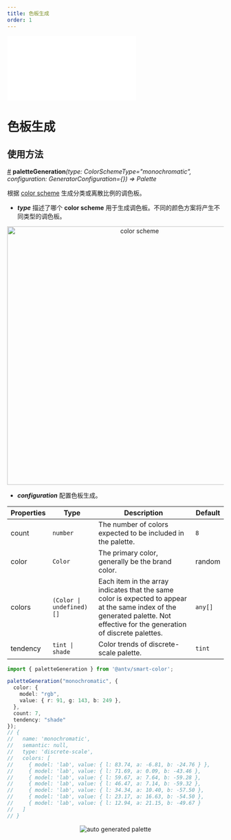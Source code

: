```yaml
---
title: 色板生成
order: 1
---
```


<embed src='@/docs/common/style.md'></embed>


# 色板生成

## 使用方法

<a name="paletteGeneration" href="#paletteGeneration">#</a> **paletteGeneration**<i>(type: ColorSchemeType="monochromatic", configuration: GeneratorConfiguration={}) => Palette</i>

根据 [color scheme](https://github.com/neoddish/color-palette-json-schema#colorschemetype) 生成分类或离散比例的调色板。

* ***type*** 描述了哪个 **color scheme** 用于生成调色板。不同的颜色方案将产生不同类型的调色板。

<div align="center">
  <img src="https://gw.alipayobjects.com/zos/antfincdn/xzoCX2mhQg/colorscheme.svg" width="600" alt="color scheme"></img>
</div>

* ***configuration*** 配置色板生成。
  
| Properties | Type | Description | Default|  
| ----| ---- | ---- | -----|
| count | `number` | The number of colors expected to be included in the palette. | `8` |
| color |  `Color` | The primary color, generally be the brand color. | random |
| colors | `(Color \| undefined)[]` | Each item in the array indicates that the same color is expected to appear at the same index of the generated palette. Not effective for the generation of discrete palettes. | `any[]` |
| tendency | `tint \| shade` | Color trends of discrete-scale palette. | `tint` |

```ts
import { paletteGeneration } from '@antv/smart-color';

paletteGeneration("monochromatic", {
  color: {
    model: "rgb",
    value: { r: 91, g: 143, b: 249 },
  },
  count: 7,
  tendency: "shade"
});
// {
//   name: 'monochromatic',
//   semantic: null,
//   type: 'discrete-scale',
//   colors: [
//     { model: 'lab', value: { l: 83.74, a: -6.81, b: -24.76 } },
//     { model: 'lab', value: { l: 71.69, a: 0.09, b: -43.46 },
//     { model: 'lab', value: { l: 59.67, a: 7.64, b: -59.28 }, 
//     { model: 'lab', value: { l: 46.47, a: 7.14, b: -59.32 },
//     { model: 'lab', value: { l: 34.34, a: 10.40, b: -57.50 },
//     { model: 'lab', value: { l: 23.17, a: 16.63, b: -54.50 },
//     { model: 'lab', value: { l: 12.94, a: 21.15, b: -49.67 }
//   ]
// }
```

<div align="center">
  <img src="https://gw.alipayobjects.com/zos/antfincdn/vmwgZKfSZB/jieping2021-07-01%252520xiawu3.01.26.png" alt="auto generated palette">
</div>


